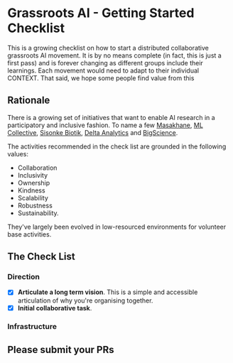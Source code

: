 # Grassroots AI - Getting Started Checklist

This is a growing checklist on how to start a distributed collaborative grassroots AI movement. It is by no means complete (in fact, this is just a first pass) and is forever changing as different groups include their learnings. Each movement would need to adapt to their individual CONTEXT. That said, we hope some people find value from this

## Rationale

There is a growing set of initiatives that want to enable AI research in a participatory and inclusive fashion. To name a few [Masakhane](https://masakhane.io), [ML Collective](https://mlcollective.org), [Sisonke Biotik](https://www.sisonkebiotik.africa/), [Delta Analytics](https://www.deltanalytics.org/) and [BigScience](https://bigscience.huggingface.co/). 

The activities recommended in the check list are grounded in the following values:
- Collaboration
- Inclusivity
- Ownership
- Kindness
- Scalability
- Robustness
- Sustainability. 
 
They've largely been evolved in low-resourced environments for volunteer base activities. 

## The Check List
### Direction

- [x] **Articulate a long term vision**. This is a simple and accessible articulation of why you're organising together. 
- [x] **Initial collaborative task**.  

### Infrastructure

## Please submit your PRs

